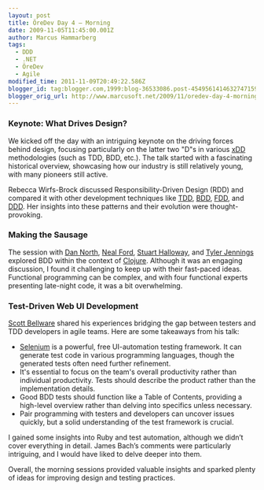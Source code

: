 ```yaml
---
layout: post
title: ÖreDev Day 4 – Morning
date: 2009-11-05T11:45:00.001Z
author: Marcus Hammarberg
tags:
  - DDD
  - .NET
  - ÖreDev
  - Agile
modified_time: 2011-11-09T20:49:22.586Z
blogger_id: tag:blogger.com,1999:blog-36533086.post-4549561414632747159
blogger_orig_url: http://www.marcusoft.net/2009/11/oredev-day-4-morning.html
---
```


### Keynote: What Drives Design?

We kicked off the day with an intriguing keynote on the driving forces behind design, focusing particularly on the latter two "D"s in various [xDD](https://en.wikipedia.org/wiki/Software_development_methodologies) methodologies (such as TDD, BDD, etc.). The talk started with a fascinating historical overview, showcasing how our industry is still relatively young, with many pioneers still active. 

Rebecca Wirfs-Brock discussed Responsibility-Driven Design (RDD) and compared it with other development techniques like [TDD](https://en.wikipedia.org/wiki/Test-driven_development), [BDD](https://en.wikipedia.org/wiki/Behavior_Driven_Development), [FDD](https://en.wikipedia.org/wiki/Feature_Driven_Development), and [DDD](https://en.wikipedia.org/wiki/Domain-driven_design). Her insights into these patterns and their evolution were thought-provoking.

### Making the Sausage

The session with [Dan North](http://dannorth.net/), [Neal Ford](http://www.nealford.com/), [Stuart Halloway](http://thinkrelevance.com/), and [Tyler Jennings](http://tyler.officialopinion.com/) explored BDD within the context of [Clojure](http://clojure.org/). Although it was an engaging discussion, I found it challenging to keep up with their fast-paced ideas. Functional programming can be complex, and with four functional experts presenting late-night code, it was a bit overwhelming. 

### Test-Driven Web UI Development

[Scott Bellware](http://blog.scottbellware.com/) shared his experiences bridging the gap between testers and TDD developers in agile teams. Here are some takeaways from his talk:

- [Selenium](http://seleniumhq.org/projects/ide/) is a powerful, free UI-automation testing framework. It can generate test code in various programming languages, though the generated tests often need further refinement.
- It's essential to focus on the team's overall productivity rather than individual productivity. Tests should describe the product rather than the implementation details.
- Good BDD tests should function like a Table of Contents, providing a high-level overview rather than delving into specifics unless necessary.
- Pair programming with testers and developers can uncover issues quickly, but a solid understanding of the test framework is crucial.

I gained some insights into Ruby and test automation, although we didn’t cover everything in detail. James Bach’s comments were particularly intriguing, and I would have liked to delve deeper into them.

Overall, the morning sessions provided valuable insights and sparked plenty of ideas for improving design and testing practices.
